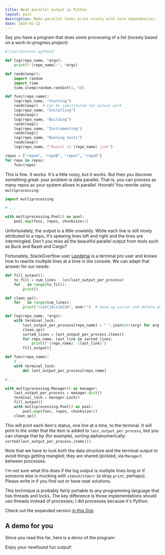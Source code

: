 ```yaml
---
title: Neat parallel output in Python
layout: post
description: Make parallel tasks print nicely with zero dependencies.
date: 2024-02-22
---
```


Say you have a program that does some processing of a list (loosely based on a
work-in-progress project):

```python
#!/usr/bin/env python3

def log(repo_name, *args):
    print(f"{repo_name}:", *args)

def randsleep():
    import random
    import time
    time.sleep(random.randint(1, 5))

def func(repo_name):
    log(repo_name, "Starting")
    randsleep()  # Can be substituted for actual work
    log(repo_name, "Installing")
    randsleep()
    log(repo_name, "Building")
    randsleep()
    log(repo_name, "Instrumenting")
    randsleep()
    log(repo_name, "Running tests")
    randsleep()
    log(repo_name, f"Result in {repo_name}.json")

repos = ["repoA", "repoB", "repoC", "repoD"]
for repo in repos:
    func(repo)
```

This is fine. It works. It's a little noisy, but it works. But then you
discover something great: your problem is data parallel. That is, you can
process as many repos as your system allows in parallel. Hoorah! You rewrite
using `multiprocessing`:

```python
import multiprocessing

# ...

with multiprocessing.Pool() as pool:
    pool.map(func, repos, chunksize=1)
```

Unfortunately, the output is a little unwieldy. While each line is still nicely
attributed to a repo, it's spewing lines left and right and the lines are
intermingled. Don't you miss all the beautiful parallel output from tools such
as Buck and Bazel and Cargo?

Fortunately, StackOverflow user [Leedehai][Leedehai] is a terminal pro user and
knows how to rewrite multiple lines at a time in the console. We can adapt that
answer for our needs:

[Leedehai]: https://stackoverflow.com/questions/6840420/rewrite-multiple-lines-in-the-console/59147732#59147732

```python
def fill_output():
    to_fill = num_lines - len(last_output_per_process)
    for _ in range(to_fill):
        print()

def clean_up():
    for _ in range(num_lines):
        print("\x1b[1A\x1b[2K", end="")  # move up cursor and delete whole line

def log(repo_name, *args):
    with terminal_lock:
        last_output_per_process[repo_name] = " ".join(str(arg) for arg in args)
        clean_up()
        sorted_lines = last_output_per_process.items()
        for repo_name, last_line in sorted_lines:
            print(f"{repo_name}: {last_line}")
        fill_output()

def func(repo_name):
    # ...
    with terminal_lock:
        del last_output_per_process[repo_name]

# ...

with multiprocessing.Manager() as manager:
    last_output_per_process = manager.dict()
    terminal_lock = manager.Lock()
    fill_output()
    with multiprocessing.Pool() as pool:
        pool.map(func, repos, chunksize=1)
    clean_up()
```

This will print each item's status, one line at a time, to the terminal. It
will print in the order that the item is added to `last_output_per_process`,
but you can change that by (for example), sorting alphanumerically:
`sorted(last_output_per_process.items())`.

Note that we have to lock both the data structure and the terminal output to
avoid things getting mangled; they are shared (pickled, via `Manager`) between
processes.

I'm not sure what this does if the log output is multiple lines long or if
someone else is mucking with `stdout`/`stderr` (a stray `print`, perhaps).
Please write in if you find out or have neat solutions.

This technique is probably fairly portable to any programming language that has
threads and locks. The key difference is those implementations should use
threads instead of processes; I did processes because it's Python.

Check out the expanded version [in this
Gist](https://gist.github.com/tekknolagi/4bee494a6e4483e4d849559ba53d067b).

## A demo for you

Since you read this far, here is a demo of the program:

<script async id="asciicast-6xC2Q720qD5xpjNiVRhApzVRx" src="https://asciinema.org/a/6xC2Q720qD5xpjNiVRhApzVRx.js"></script>

Enjoy your newfound fun output!
